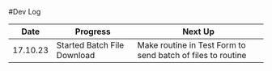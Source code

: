 ﻿#Dev Log

|Date|Progress|Next Up|
|-|-|-|
17.10.23|Started Batch File Download|Make routine in Test Form to send batch of files to routine
